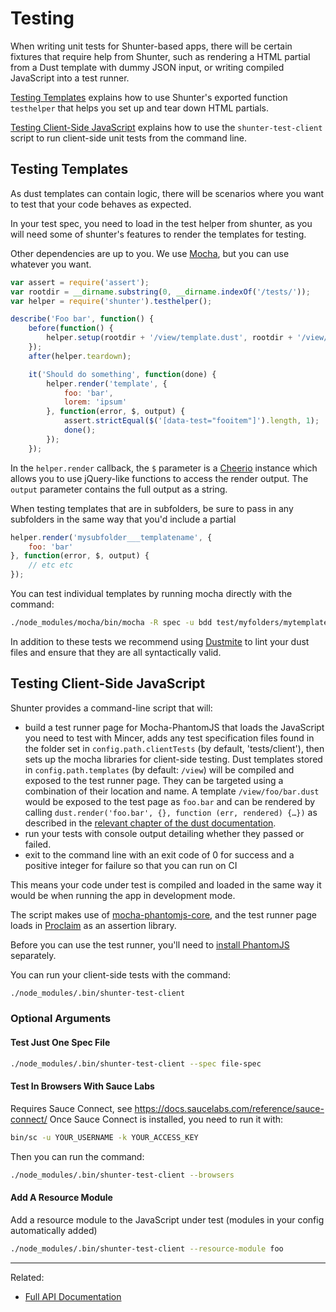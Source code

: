 
Testing
=======

When writing unit tests for Shunter-based apps, there will be certain fixtures that require help from Shunter, such as rendering a HTML partial from a Dust template with dummy JSON input, or writing compiled JavaScript into a test runner.

[Testing Templates](#testing-templates) explains how to use Shunter's exported function `testhelper` that helps you set up and tear down HTML partials.

[Testing Client-Side JavaScript](testing-client-side-javascript) explains how to use the `shunter-test-client` script to run client-side unit tests from the command line.


Testing Templates
-----------------

As dust templates can contain logic, there will be scenarios where you want to test that your code behaves as expected.

In your test spec, you need to load in the test helper from shunter, as you will need some of shunter's features to render the templates for testing.

Other dependencies are up to you. We use [Mocha](https://mochajs.org/), but you can use whatever you want.

```js
var assert = require('assert');
var rootdir = __dirname.substring(0, __dirname.indexOf('/tests/'));
var helper = require('shunter').testhelper();

describe('Foo bar', function() {
    before(function() {
        helper.setup(rootdir + '/view/template.dust', rootdir + '/view/subdir/template.dust');
    });
    after(helper.teardown);

    it('Should do something', function(done) {
        helper.render('template', {
            foo: 'bar',
            lorem: 'ipsum'
        }, function(error, $, output) {
            assert.strictEqual($('[data-test="fooitem"]').length, 1);
            done();
        });
    });
```

In the `helper.render` callback, the `$` parameter is a [Cheerio](https://github.com/cheeriojs/cheerio) instance which allows you to use jQuery-like functions to access the render output. The `output` parameter contains the full output as a string.

When testing templates that are in subfolders, be sure to pass in any subfolders in the same way that you'd include a partial

```js
helper.render('mysubfolder___templatename', {
    foo: 'bar'
}, function(error, $, output) {
    // etc etc
});
```

You can test individual templates by running mocha directly with the command:

```sh
./node_modules/mocha/bin/mocha -R spec -u bdd test/myfolders/mytemplate-spec.js
```

In addition to these tests we recommend using [Dustmite](https://github.com/nature/dustmite) to lint your dust files and ensure that they are all syntactically valid.


Testing Client-Side JavaScript
------------------------------

Shunter provides a command-line script that will:

* build a test runner page for Mocha-PhantomJS that loads the JavaScript you need to test with Mincer, adds any test specification files found in the folder set in `config.path.clientTests` (by default, 'tests/client'), then sets up the mocha libraries for client-side testing. Dust templates stored in `config.path.templates` (by default: `/view`) will be compiled and exposed to the test runner page. They can be targeted using a combination of their location and name. A template `/view/foo/bar.dust` would be exposed to the test page as `foo.bar` and can be rendered by calling `dust.render('foo.bar', {}, function (err, rendered) {…})` as described in the [relevant chapter of the dust documentation](http://www.dustjs.com/guides/rendering/).
* run your tests with console output detailing whether they passed or failed.
* exit to the command line with an exit code of 0 for success and a positive integer for failure so that you can run on CI

This means your code under test is compiled and loaded in the same way it would be when running the app in development mode.

The script makes use of [mocha-phantomjs-core](https://github.com/nathanboktae/mocha-phantomjs-core), and the test runner page loads in [Proclaim](https://github.com/rowanmanning/proclaim) as an assertion library.

Before you can use the test runner, you'll need to [install PhantomJS](http://phantomjs.org/) separately.

You can run your client-side tests with the command:

```sh
./node_modules/.bin/shunter-test-client
```

### Optional Arguments ###

#### Test Just One Spec File ####

```sh
./node_modules/.bin/shunter-test-client --spec file-spec
```

#### Test In Browsers With Sauce Labs ####

Requires Sauce Connect, see https://docs.saucelabs.com/reference/sauce-connect/
Once Sauce Connect is installed, you need to run it with:

```sh
bin/sc -u YOUR_USERNAME -k YOUR_ACCESS_KEY
```

Then you can run the command:

```sh
./node_modules/.bin/shunter-test-client --browsers
```

#### Add A Resource Module ####
Add a resource module to the JavaScript under test (modules in your config automatically added)

```sh
./node_modules/.bin/shunter-test-client --resource-module foo
```


---

Related:

- [Full API Documentation](index.md)
